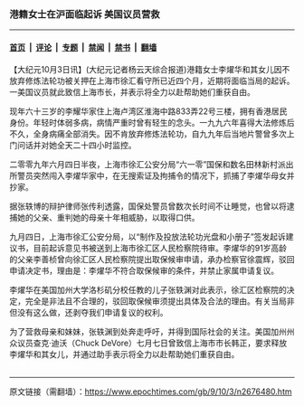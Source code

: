 ### 港籍女士在沪面临起诉 美国议员营救

---

#### [首页](../../../..?n2676480) &nbsp;|&nbsp; [评论](../../../../../epoch-comment?n2676480) &nbsp;|&nbsp; [专题](../../../../../epoch-special?n2676480) &nbsp;|&nbsp; [禁闻](../../../../../epoch-news?n2676480) &nbsp;|&nbsp; [禁书](../../../../../books?n2676480) &nbsp;|&nbsp; [翻墙](https://github.com/gfw-breaker/nogfw/blob/master/README.md?n2676480)


<div class="post_content" id="artbody" itemprop="articleBody">
 <!-- article content begin -->
 <p>
  【大纪元10月3日讯】(大纪元记者杨云天综合报道)港籍女士李燿华和其女儿因不放弃修炼法轮功被关押在上海市徐汇看守所已近四个月，近期将面临当局的起诉。一美国议员就此致信上海市长，并表示将全力以赴帮助她们重获自由。
 </p>
 <p>
  现年六十三岁的李耀华家住上海卢湾区淮海中路833弄22号三楼，拥有香港居民身份。年轻时体弱多病，病情严重时曾有轻生的念头。一九九六年喜得大法修炼后不久，全身病痛全部消失。因不肯放弃修炼法轮功，自九九年后当地片警曾多次上门问话并对她全天二十四小时监控。
 </p>
 <p>
  二零零九年六月四日半夜，上海市徐汇公安分局“六一零”国保和数名田林新村派出所警员突然闯入李燿华家中，在无搜索证及拘捕令的情况下，抓捕了李燿华母女并抄家。
 </p>
 <p>
  据张轶博的辩护律师张传利透露，国保处警员曾数次长时间不让睡觉，也曾以将逮捕她的父亲、重判她的母亲十年相威胁，以取得口供。
 </p>
 <p>
  九月四日，上海市徐汇公安分局，以“制作及投放法轮功光盘和小册子”签发起诉建议书，目前起诉意见书被送到上海市徐汇区人民检察院待审。李燿华的91岁高龄的父亲李善桢曾向徐汇区人民检察院提出取保候审申请，承办检察官徐震辉，驳回申请决定书，理由是：李燿华不符合取保候审的条件，并禁止家属申请复议。
 </p>
 <p>
  李燿华在美国加州大学洛杉矶分校任教的儿子张轶渊对此表示，徐汇区检察院的决定，完全是非法且不合理的，驳回取保候审须提出具体及合法的理由。有关当局非但没有这么做，还剥夺我们申请复议的权利。
 </p>
 <p>
  为了营救母亲和妹妹，张轶渊到处奔走呼吁，并得到国际社会的关注。美国加州州众议员查克‧迪沃（Chuck DeVore）七月七日曾致信上海市市长韩正，要求释放李燿华和其女儿，并通过助手表示将全力以赴帮助她们重获自由。
  <br/>
  <font color="#ffffff">
   (http://www.dajiyuan.com)
  </font>
 </p>
 <!-- article content end -->
 <div id="below_article_ad">
 </div>
</div>


---

原文链接（需翻墙）：https://www.epochtimes.com/gb/9/10/3/n2676480.htm